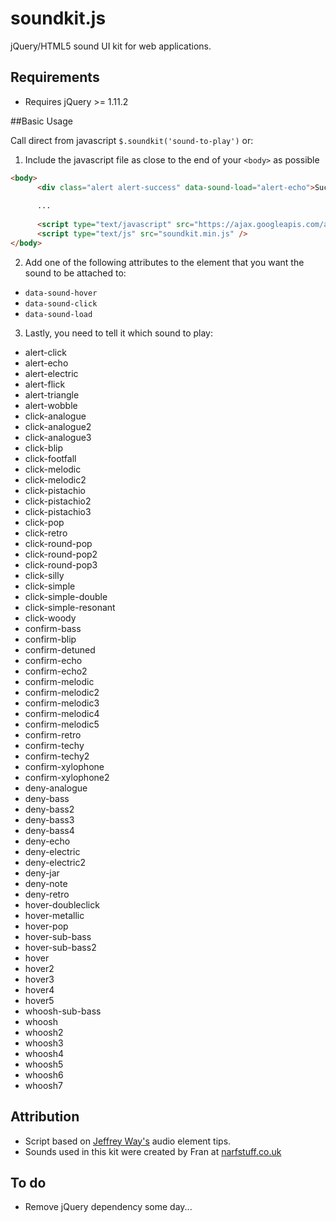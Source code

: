 # soundkit.js
jQuery/HTML5 sound UI kit for web applications. 

## Requirements
 * Requires jQuery >= 1.11.2
 
##Basic Usage

Call direct from javascript `$.soundkit('sound-to-play')` or: 

1. Include the javascript file as close to the end of your `<body>` as possible

  ```html
  <body>
        <div class="alert alert-success" data-sound-load="alert-echo">Success!</div>
        
        ...
        
        <script type="text/javascript" src="https://ajax.googleapis.com/ajax/libs/jquery/1.11.2/jquery.min.js"></script>
        <script type="text/js" src="soundkit.min.js" />
  </body>
  ```
2. Add one of the following attributes to the element that you want the sound to be attached to: 

  * `data-sound-hover`
  * `data-sound-click`
  * `data-sound-load`


3. Lastly, you need to tell it which sound to play: 

  * alert-click
  * alert-echo
  * alert-electric
  * alert-flick
  * alert-triangle
  * alert-wobble
  * click-analogue
  * click-analogue2
  * click-analogue3
  * click-blip
  * click-footfall
  * click-melodic
  * click-melodic2
  * click-pistachio
  * click-pistachio2
  * click-pistachio3
  * click-pop
  * click-retro
  * click-round-pop
  * click-round-pop2
  * click-round-pop3
  * click-silly
  * click-simple
  * click-simple-double
  * click-simple-resonant
  * click-woody
  * confirm-bass
  * confirm-blip
  * confirm-detuned
  * confirm-echo
  * confirm-echo2
  * confirm-melodic
  * confirm-melodic2
  * confirm-melodic3
  * confirm-melodic4
  * confirm-melodic5
  * confirm-retro
  * confirm-techy
  * confirm-techy2
  * confirm-xylophone
  * confirm-xylophone2
  * deny-analogue
  * deny-bass
  * deny-bass2
  * deny-bass3
  * deny-bass4
  * deny-echo
  * deny-electric
  * deny-electric2
  * deny-jar
  * deny-note
  * deny-retro
  * hover-doubleclick
  * hover-metallic
  * hover-pop
  * hover-sub-bass
  * hover-sub-bass2
  * hover
  * hover2
  * hover3
  * hover4
  * hover5
  * whoosh-sub-bass
  * whoosh
  * whoosh2
  * whoosh3
  * whoosh4
  * whoosh5
  * whoosh6
  * whoosh7


## Attribution

 * Script based on [Jeffrey Way's](http://code.tutsplus.com/tutorials/quick-tip-the-html-5-audio-element--net-9672) audio element tips.
 * Sounds used in this kit were created by Fran at [narfstuff.co.uk](http://www.narfstuff.co.uk/2009/09/13/royalty-free-ui-sound-pack-now-free/) 

## To do
 * Remove jQuery dependency some day... 
 

